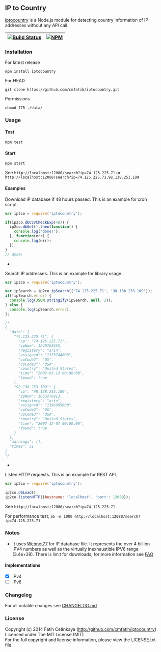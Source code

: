## IP to Country

[iptocountry](http://github.com/cmfatih/iptocountry) is a Node.js module for 
detecting country information of IP addresses without any API call.  

[![Build Status][travis-image]][travis-url] | [![NPM][npm-image]][npm-url]
---------- | ----------

### Installation

For latest release
```
npm install iptocountry
```

For HEAD
```
git clone https://github.com/cmfatih/iptocountry.git
```

Permissions
```
chmod 775 ./data/
```

### Usage

#### Test
```
npm test
```

#### Start
```
npm start
```
See `http://localhost:12080/search?ip=74.125.225.71` or 
`http://localhost:12080/search?ip=74.125.225.71,98.138.253.109`

#### Examples

Download IP database if 48 hours passed. This is an example for cron script.

```javascript
var ip2co = require('iptocountry');

if(ip2co.dbCSVCheckExp(48)) {
  ip2co.dbGet().then(function() {
    console.log('done!');
  }, function(err) {
    console.log(err);
  });
}
// done!
```
-

Search IP addresses. This is an example for library usage.

```javascript
var ip2co = require('iptocountry');

var ipSearch = ip2co.ipSearch(['74.125.225.71', '98.138.253.109']);
if(!ipSearch.error) {
  console.log(JSON.stringify(ipSearch, null, 2));
} else {
  console.log(ipSearch.error);
};

/*
{
  "data": {
    "74.125.225.71": {
      "ip": "74.125.225.71",
      "ipNum": 1249763655,
      "registery": "arin",
      "assigned": "1173744000",
      "coCode2": "US",
      "coCode3": "USA",
      "country": "United States",
      "time": "2007-03-13 00:00:00",
      "found": true
    },
    "98.138.253.109": {
      "ip": "98.138.253.109",
      "ipNum": 1653276013,
      "registery": "arin",
      "assigned": "1196985600",
      "coCode2": "US",
      "coCode3": "USA",
      "country": "United States",
      "time": "2007-12-07 00:00:00",
      "found": true
    }
  },
  "warnings": [],
  "timeE": 51
}
*/
```
-

Listen HTTP requests. This is an example for REST API.

```javascript
var ip2co = require('iptocountry');

ip2co.dbLoad();
ip2co.listenHTTP({hostname: 'localhost', 'port': 12080});
```
See `http://localhost:12080/search?ip=74.125.225.71`  

For performance test; `ab -n 1000 http://localhost:12080/search?ip=74.125.225.71`

### Notes

* It uses [Webnet77](http://software77.net/geo-ip/) for IP database file. It represents 
the over 4 billion IPV4 numbers as well as the virtually inexhaustible IPV6 range (3.4e+38).
There is limit for downloads, for more information see [FAQ](http://software77.net/faq.html)

#### Implementations

- [x] IPv4
- [ ] IPv6

### Changelog

For all notable changes see [CHANGELOG.md](https://github.com/cmfatih/iptocountry/blob/master/CHANGELOG.md)

### License

Copyright (c) 2014 Fatih Cetinkaya (http://github.com/cmfatih/iptocountry)  
Licensed under The MIT License (MIT)  
For the full copyright and license information, please view the LICENSE.txt file.

[npm-url]: http://npmjs.org/package/iptocountry
[npm-image]: https://badge.fury.io/js/iptocountry.png

[travis-url]: https://travis-ci.org/cmfatih/iptocountry
[travis-image]: https://travis-ci.org/cmfatih/iptocountry.svg?branch=master